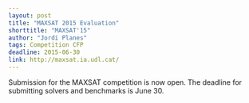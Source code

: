 ```yaml
---
layout: post
title: "MAXSAT 2015 Evaluation"
shorttitle: "MAXSAT'15"
author: "Jordi Planes"
tags: Competition CFP
deadline: 2015-06-30
link: http://maxsat.ia.udl.cat/
---
```


Submission for the MAXSAT competition is now open. The deadline for submitting solvers and benchmarks is June 30.

